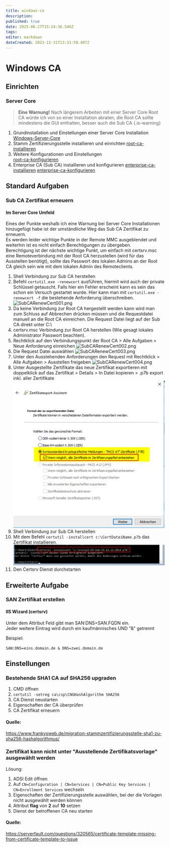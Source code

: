 ```yaml
---
title: windows-ca
description: 
published: true
date: 2025-06-27T15:24:36.546Z
tags: 
editor: markdown
dateCreated: 2023-12-31T13:31:50.407Z
---
```


# Windows CA

## Einrichten

### Server Core

> **Eine Warnung!** Nach längerem Arbeiten mit einer Server Core Root CA würde ich von so einer Installation abraten, die Root CA sollte mindestens die GUI enthalten, besser auch die Sub CA
{.is-warning}


1. Grundinstallation und Einstellungen einer Server Core Installation  
[Windows-Server-Core](/de/Wiki-Seiten/Microsoft/Server/windows-server-core)
2. Stamm Zertifizierungsstelle installieren und einrichten
[root-ca-installieren](/de/Wiki-Seiten/Microsoft/Server/Rollen/CA/root-ca-installieren)
3. Weitere Konfigurationen und Einstellungen  
[root-ca-konfigurieren](/de/Wiki-Seiten/Microsoft/Server/Rollen/CA/root-ca-konfigurieren)
4. Enterprise CA (Sub CA) installieren und konfigurieren
[enterprise-ca-installieren](/de/Wiki-Seiten/Microsoft/Server/Rollen/CA/enterprise-ca-installieren)
[enterprise-ca-konfigurieren](/de/Wiki-Seiten/Microsoft/Server/Rollen/CA/enterprise-ca-konfigurieren)

## Standard Aufgaben

### Sub CA Zertifikat erneuern

#### Im Server Core Umfeld

Eines der Punkte weshalb ich eine Warnung bei Server Core Installationen hinzugefügt habe ist der umständliche Weg das Sub CA Zertifikat zu erneuern.  
Es werden leider wichtige Punkte in der Remote MMC ausgeblendet und weiterhin ist es nicht einfach Berechtigungen zu übergeben.  
Berechtigung ist der nächste wichtige Punkt, um einfach mit certsrv.msc eine Remoteverbindung mit der Root CA herzustellen (wird für das Ausstellen benötigt), sollte das Passwort des lokalen Admins an der Root CA gleich sein wie mit dem lokalen Admin des Remoteclients.

1. Shell Verbindung zur Sub CA herstellen
2. Befehl `certutil.exe -renewcert` ausführen, hiermit wird auch der private Schlüssel getauscht. Falls hier ein Fehler erscheint kann es sein das schon ein Versuch gestartet wurde. Hier kann man mit `certutil.exe -renewcert -f` die bestehende Anforderung überschreiben.
![SubCARenewCert001.png](/media/SubCARenewCert001.png)
3. Da keine Verbindung zur Root CA hergestellt werden kann wird man zum Schluss auf Abbrechen drücken müssen und die Requestdatei manuell an die Root CA einreichen. Die Request Datei liegt auf der Sub CA direkt unter C:\\
4. certsrv.msc Verbindung zur Root CA herstellen (Wie gesagt lokales Administrator Passwort beachten).
5. Rechtklick auf den Verbindungspunkt der Root CA &gt; Alle Aufgaben &gt; Neue Anforderung einreichen
![SubCARenewCert002.png](/media/SubCARenewCert002.png)
6. Die Request Datei auswählen
![SubCARenewCert003.png](/media/SubCARenewCert003.png)
7. Unter den Ausstehenden Anforderungen den Request mit Rechtklick > Alle Aufgaben > Ausstellen freigeben
![SubCARenewCert004.png](/media/SubCARenewCert004.png)
8. Unter Ausgestellte Zertifikate das neue Zertifikat exportieren mit doppelklick auf das Zertifikat > Details > In Datei kopieren > .p7b export inkl. aller Zertifikate
![install-enterprise-ca_027.png](/media/install-enterprise-ca_027.png)
9. Shell Verbindung zur Sub CA herstellen
10. Mit dem Befehl `certutil -installcert c:\CertDateiName.p7b` das Zertifikat installieren.
![install-enterprise-ca_042-01.png](/media/install-enterprise-ca_042-01.png)
11. Den Certsrv Dienst durchstarten

## Erweiterte Aufgabe

### SAN Zertifikat erstellen

#### IIS Wizard (certsrv)

Unter dem Attribut Feld gibt man SAN:DNS=SAN.FQDN ein.  
Jeder weitere Eintrag wird durch ein kaufmännisches UND "&amp;" getrennt

Beispiel:

`
SAN:DNS=eins.domain.de & DNS=zwei.domain.de
`

## Einstellungen

### Bestehende SHA1 CA auf SHA256 upgraden

1. CMD öffnen
2. `certutil -setreg ca\csp\CNGHashAlgorithm SHA256`
3. CA Dienst neustarten
4. Eigenschaften der CA überprüfen
5. CA Zertifikat erneuern

#### Quelle:

https://www.frankysweb.de/migration-stammzertifizierungsstelle-sha1-zu-sha256-hashalgorithmus/

### Zertifikat kann nicht unter "Ausstellende Zertifikatsvorlage" ausgewählt werden

Lösung:

1. ADSI Edit öffnen
2. Auf `CN=Configuration | CN=Services | CN=Public Key Services | CN=Enrollment Services` wechseln
3. Eigenschaften der Zertifizierungsstelle auswählen, bei der die Vorlagen nicht ausgewählt werden können
4. Attribut **flag** von **2** auf **10** setzen
5. Dienst der betroffenen CA neu starten

#### Quelle:

https://serverfault.com/questions/320565/certificate-template-missing-from-certificate-template-to-issue